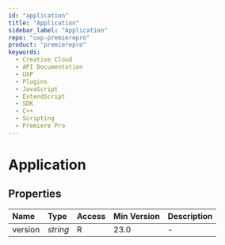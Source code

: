 ```yaml
---
id: "application"
title: "Application"
sidebar_label: "Application"
repo: "uxp-premierepro"
product: "premierepro"
keywords:
  - Creative Cloud
  - API Documentation
  - UXP
  - Plugins
  - JavaScript
  - ExtendScript
  - SDK
  - C++
  - Scripting
  - Premiere Pro
---
```


# Application

## Properties

| Name | Type | Access | Min Version | Description |
| :------ | :------ | :------ | :------ | :------ |
| version | *string* | R | 23.0 | - |







